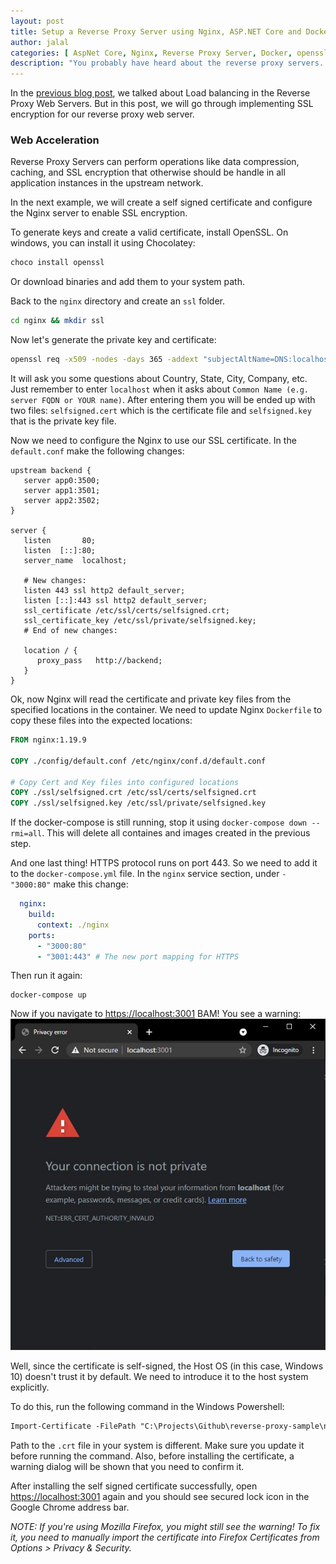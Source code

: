 ```yaml
---
layout: post
title: Setup a Reverse Proxy Server using Nginx, ASP.NET Core and Docker - Part III (Web Acceleration)
author: jalal
categories: [ AspNet Core, Nginx, Reverse Proxy Server, Docker, openssl ]
description: "You probably have heard about the reverse proxy servers. Let's try implementing some of reverse proxy web server features"
---
```


In the [previous blog post](/setup-reverse-proxy-server-using-nginx-aspnetcore-and-docker-part2-load-balancing/), we talked about Load balancing in the Reverse Proxy Web Servers. But in this post, we will go through implementing SSL encryption for our reverse proxy web server.

### Web Acceleration
Reverse Proxy Servers can perform operations like data compression, caching, and SSL encryption that otherwise should be handle in all application instances in the upstream network.

In the next example, we will create a self signed certificate and configure the Nginx server to enable SSL encryption.

To generate keys and create a valid certificate, install OpenSSL. On windows, you can install it using Chocolatey:
```sh
choco install openssl
``` 
Or download binaries and add them to your system path.

Back to the `nginx` directory and create an `ssl` folder. 
```sh
cd nginx && mkdir ssl
```
Now let's generate the private key and certificate:
```sh
openssl req -x509 -nodes -days 365 -addext "subjectAltName=DNS:localhost" -newkey rsa:2048 -keyout "./ssl/selfsigned.key" -out "./ssl/selfsigned.crt"
```
It will ask you some questions about Country, State, City, Company, etc. Just remember to enter `localhost` when it asks about `Common Name (e.g. server FQDN or YOUR name)`. After entering them you will be ended up with two files: `selfsigned.cert` which is the certificate file and `selfsigned.key` that is the private key file.

Now we need to configure the Nginx to use our SSL certificate. In the `default.conf` make the following changes:
 ```nginx
 upstream backend {
    server app0:3500;
    server app1:3501;
    server app2:3502;
}

server {
    listen       80;
    listen  [::]:80;
    server_name  localhost;

    # New changes:
    listen 443 ssl http2 default_server;
    listen [::]:443 ssl http2 default_server;
    ssl_certificate /etc/ssl/certs/selfsigned.crt;
    ssl_certificate_key /etc/ssl/private/selfsigned.key;
    # End of new changes:
    
    location / {
       proxy_pass   http://backend;
    }
}
 ```
Ok, now Nginx will read the certificate and private key files from the specified locations in the container. We need to update Nginx `Dockerfile` to copy these files into the expected locations:
 ```Dockerfile
 FROM nginx:1.19.9

COPY ./config/default.conf /etc/nginx/conf.d/default.conf

# Copy Cert and Key files into configured locations
COPY ./ssl/selfsigned.crt /etc/ssl/certs/selfsigned.crt
COPY ./ssl/selfsigned.key /etc/ssl/private/selfsigned.key
 ```

If the docker-compose is still running, stop it using `docker-compose down --rmi=all`. This will delete all containes and images created in the previous step.

And one last thing! HTTPS protocol runs on port 443. So we need to add it to the `docker-compose.yml` file. In the `nginx` service section, under `- "3000:80"` make this change:
```yml
  nginx:
    build: 
      context: ./nginx
    ports:
      - "3000:80"
      - "3001:443" # The new port mapping for HTTPS
```
Then run it again:
```
docker-compose up
```
Now if you navigate to [https://localhost:3001](https://localhost:3001) BAM! You see a warning:
![Invalid SSL Certificate](../images/browser-warning-invalid-ssl-certificate.JPG "Invalid SSL Certificate Warning")

Well, since the certificate is self-signed, the Host OS (in this case, Windows 10) doesn't trust it by default. We need to introduce it to the host system explicitly.

To do this, run the following command in the Windows Powershell:
```ps
Import-Certificate -FilePath "C:\Projects\Github\reverse-proxy-sample\nginx\ssl\selfsigned.crt" -CertStoreLocation cert:\CurrentUser\Root
```
Path to the `.crt` file in your system is different. Make sure you update it before running the command. Also, before installing the certificate, a warning dialog will be shown that you need to confirm it.

After installing the self signed certificate successfully, open [https://localhost:3001](https://localhost:3001) again and you should see secured lock icon in the Google Chrome address bar. 

*NOTE: If you're using Mozilla Firefox, you might still see the warning! To fix it, you need to manually import the certificate into Firefox Certificates from Options > Privacy & Security.*